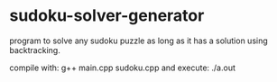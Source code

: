 # sudoku-solver-generator
program to solve any sudoku puzzle as long as it has a solution using backtracking.

compile with: g++ main.cpp sudoku.cpp
and execute: ./a.out

